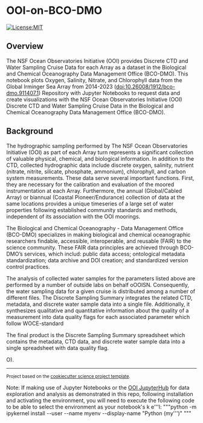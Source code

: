 OOI-on-BCO-DMO
==============================
[![License:MIT](https://img.shields.io/badge/License-MIT-lightgray.svg?style=flt-square)](https://opensource.org/licenses/MIT)
<!-- [![conda-forge](https://img.shields.io/conda/dn/conda-forge/ooi-on-bco-dmo?label=conda-forge)](https://anaconda.org/conda-forge/ooi-on-bco-dmo) -->

## Overview
The NSF Ocean Observatories Initiative (OOI) provides Discrete CTD and Water Sampling Cruise Data for each Array as a dataset in the Biological and Chemical Oceanography Data Management Office (BCO-DMO). This notebook plots Oxygen, Salinity, Nitrate, and Chlorophyll data from the Global Irminger Sea Array from 2014-2023 ([doi:10.26008/1912/bco-dmo.911407.1](https://www.bco-dmo.org/dataset/911407)) Repository with Jupyter Notebooks to request data and create visualizations with the NSF Ocean Observatories Initiative (OOI) Discrete CTD and Water Sampling Cruise Data in the Biological and Chemical Oceanography Data Management Office (BCO-DMO).


## Background
The hydrographic sampling performed by The NSF Ocean Observatories Initiative (OOI) as part of each Array turn represents a significant collection of valuable physical, chemical, and biological information. In addition to the CTD, collected hydrographic data include discrete oxygen, salinity, nutrient (nitrate, nitrite, silicate, phosphate, ammonium), chlorophyll, and carbon system measurements. These data serve several important functions. First, they are necessary for the calibration and evaluation of the moored instrumentation at each Array. Furthermore, the annual (Global/Cabled Array) or biannual (Coastal Pioneer/Endurance) collection of data at the same locations provides a unique timeseries of a large set of water properties following established community standards and methods, independent of its association with the OOI moorings.

The Biological and Chemical Oceanography - Data Management Office (BCO-DMO) specializes in making biological and chemical oceanographic researchers findable, accessible, interoperable, and reusable (FAIR) to the science community. These FAIR data principles are achieved through BCO-DMO’s services, which includ: public data access; ontological metadata standardization; data archive and DOI creation; and standardized version control practices.



The analysis of collected water samples for the parameters listed above are performed by a number of outside labs on behalf oOOISN. Consequently, the water sampling data for a given cruise is distributed among a number of different files. The Discrete Sampling Summary integrates the related CTD, metadata, and discrete water sample data into a single file. Additionally, it synthesizes qualitative and quantitative information about the quality of a measurement into data quality flags for each associated parameter which follow WOCE-standard
 The final product is the Discrete Sampling Summary spreadsheet which contains the metadata, CTD data, and discrete water sample data into a single spreadsheet with data quality flag.

O).

--------

<p><small>Project based on the <a target="_blank" href="https://github.com/jbusecke/cookiecutter-science-project">cookiecutter science project template</a>.</small></p>

Note: If making use of Jupyter Notebooks or the [OOI JupyterHub](https://jupyter.oceanobservatories.org/) for data exploration and analysis as demonstrated in this repo, following installation and activating the environment, you will need to execute the following code to be able to select the environment as your notebook's k
e'''l:
"""python -m ipykernel install --user --name myenv --display-name "Python (my''')" """
